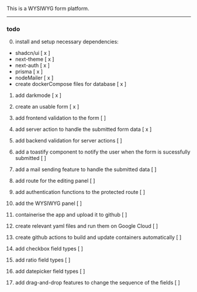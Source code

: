 This is a WYSIWYG form platform.

---

### todo

0. install and setup necessary dependencies:

- shadcn/ui [ x ]
- next-theme [ x ]
- next-auth [ x ]
- prisma [ x ]
- nodeMailer [ x ]
- create dockerCompose files for database [ x ]

1. add darkmode [ x ]

2. create an usable form [ x ]

3. add frontend validation to the form [ ]

4. add server action to handle the submitted form data [ x ]

5. add backend validation for server actions [ ]

6. add a toastify component to notify the user when the form is sucessfully submitted [ ]

7. add a mail sending feature to handle the submitted data [ ]

8. add route for the editing panel [ ]

9. add authentication functions to the protected route [ ]

10. add the WYSIWYG panel [ ]

11. containerise the app and upload it to github [ ]

12. create relevant yaml files and run them on Google Cloud [ ]

13. create github actions to build and update containers automatically [ ]

14. add checkbox field types [ ]

15. add ratio field types [ ]

16. add datepicker field types [ ]

17. add drag-and-drop features to change the sequence of the fields [ ]
